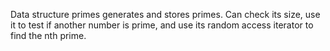 Data structure primes generates and stores primes. Can check its size, use it to test if another number is prime, and use its random access iterator to find the nth prime.
